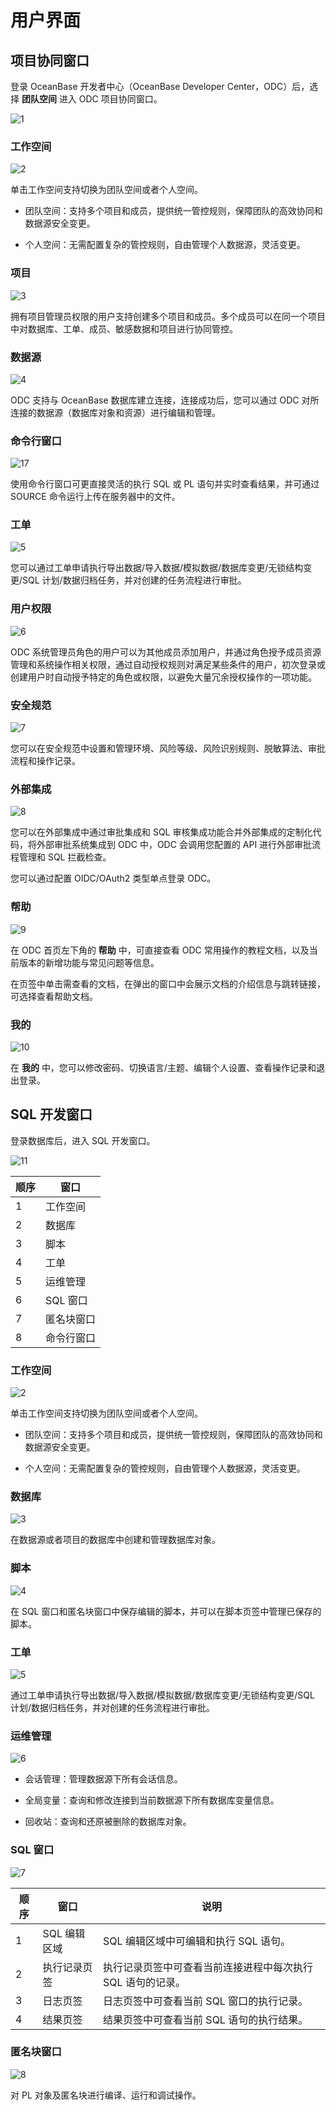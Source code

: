 # 用户界面

## 项目协同窗口

登录 OceanBase 开发者中心（OceanBase Developer Center，ODC）后，选择 **团队空间** 进入 ODC 项目协同窗口。

![1](https://obbusiness-private.oss-cn-shanghai.aliyuncs.com/doc/img/odc/420/odc%20console/project%20collaboration%20console/1.png)

### 工作空间

![2](https://obbusiness-private.oss-cn-shanghai.aliyuncs.com/doc/img/odc/420/odc%20console/project%20collaboration%20console/2.png)

单击工作空间支持切换为团队空间或者个人空间。

- 团队空间：支持多个项目和成员，提供统一管控规则，保障团队的高效协同和数据源安全变更。

- 个人空间：无需配置复杂的管控规则，自由管理个人数据源，灵活变更。


### 项目

![3](https://obbusiness-private.oss-cn-shanghai.aliyuncs.com/doc/img/odc/420/odc%20console/project%20collaboration%20console/3.png)

拥有项目管理员权限的用户支持创建多个项目和成员。多个成员可以在同一个项目中对数据库、工单、成员、敏感数据和项目进行协同管控。


### 数据源

![4](https://obbusiness-private.oss-cn-shanghai.aliyuncs.com/doc/img/odc/420/odc%20console/project%20collaboration%20console/4.png)

ODC 支持与 OceanBase 数据库建立连接，连接成功后，您可以通过 ODC 对所连接的数据源（数据库对象和资源）进行编辑和管理。

### 命令行窗口

![17](https://obbusiness-private.oss-cn-shanghai.aliyuncs.com/doc/img/odc/420/odc%20console/sql%20development%20console/9.png)

使用命令行窗口可更直接灵活的执行 SQL 或 PL 语句并实时查看结果，并可通过 SOURCE 命令运行上传在服务器中的文件。

### 工单

![5](https://obbusiness-private.oss-cn-shanghai.aliyuncs.com/doc/img/odc/420/odc%20console/project%20collaboration%20console/5.png)

您可以通过工单申请执行导出数据/导入数据/模拟数据/数据库变更/无锁结构变更/SQL 计划/数据归档任务，并对创建的任务流程进行审批。

### 用户权限

![6](https://obbusiness-private.oss-cn-shanghai.aliyuncs.com/doc/img/odc/420/odc%20console/project%20collaboration%20console/6.png)

ODC 系统管理员角色的用户可以为其他成员添加用户，并通过角色授予成员资源管理和系统操作相关权限，通过自动授权规则对满足某些条件的用户，初次登录或创建用户时自动授予特定的角色或权限，以避免大量冗余授权操作的一项功能。


### 安全规范

![7](https://obbusiness-private.oss-cn-shanghai.aliyuncs.com/doc/img/odc/420/odc%20console/project%20collaboration%20console/7.png)

您可以在安全规范中设置和管理环境、风险等级、风险识别规则、脱敏算法、审批流程和操作记录。

### 外部集成

![8](https://obbusiness-private.oss-cn-shanghai.aliyuncs.com/doc/img/odc/420/odc%20console/project%20collaboration%20console/8.png)

您可以在外部集成中通过审批集成和 SQL 审核集成功能合并外部集成的定制化代码，将外部审批系统集成到 ODC 中，ODC 会调用您配置的 API 进行外部审批流程管理和 SQL 拦截检查。

您可以通过配置 OIDC/OAuth2 类型单点登录 ODC。


### 帮助

![9](https://obbusiness-private.oss-cn-shanghai.aliyuncs.com/doc/img/odc/420/odc%20console/project%20collaboration%20console/9.png)

在 ODC 首页左下角的 **帮助** 中，可直接查看 ODC 常用操作的教程文档，以及当前版本的新增功能与常见问题等信息。

在页签中单击需查看的文档，在弹出的窗口中会展示文档的介绍信息与跳转链接，可选择查看帮助文档。

### 我的

![10](https://obbusiness-private.oss-cn-shanghai.aliyuncs.com/doc/img/odc/420/odc%20console/project%20collaboration%20console/10.png)

在 **我的** 中，您可以修改密码、切换语言/主题、编辑个人设置、查看操作记录和退出登录。


## SQL 开发窗口

登录数据库后，进入 SQL 开发窗口。

![11](https://obbusiness-private.oss-cn-shanghai.aliyuncs.com/doc/img/odc/420/200.overview/600.odc-console/11.png)

| 顺序 | 窗口 | 
| ------ | ------ | 
| 1 | 工作空间 |
| 2 | 数据库 |
| 3 | 脚本 |
| 4 | 工单 |
| 5 | 运维管理|
| 6 | SQL 窗口​|
| 7 | 匿名块窗口​|
| 8 | 命令行窗口​|

### 工作空间

![2](https://obbusiness-private.oss-cn-shanghai.aliyuncs.com/doc/img/odc/420/odc%20console/sql%20development%20console/2.png)

单击工作空间支持切换为团队空间或者个人空间。

- 团队空间：支持多个项目和成员，提供统一管控规则，保障团队的高效协同和数据源安全变更。

- 个人空间：无需配置复杂的管控规则，自由管理个人数据源，灵活变更。

### 数据库

![3](https://obbusiness-private.oss-cn-shanghai.aliyuncs.com/doc/img/odc/420/odc%20console/sql%20development%20console/3.png)

在数据源或者项目的数据库中创建和管理数据库对象。

### 脚本

![4](https://obbusiness-private.oss-cn-shanghai.aliyuncs.com/doc/img/odc/420/odc%20console/sql%20development%20console/4.png)

在 SQL 窗口和匿名块窗口中保存编辑的脚本，并可以在脚本页签中管理已保存的脚本。

### 工单

![5](https://obbusiness-private.oss-cn-shanghai.aliyuncs.com/doc/img/odc/420/odc%20console/sql%20development%20console/5.png)

通过工单申请执行导出数据/导入数据/模拟数据/数据库变更/无锁结构变更/SQL 计划/数据归档任务，并对创建的任务流程进行审批。

### 运维管理

![6](https://obbusiness-private.oss-cn-shanghai.aliyuncs.com/doc/img/odc/420/odc%20console/sql%20development%20console/6.png)

- 会话管理：管理数据源下所有会话信息。

- 全局变量：查询和修改连接到当前数据源下所有数据库变量信息。

- 回收站：查询和还原被删除的数据库对象。

### SQL 窗口

![7](https://obbusiness-private.oss-cn-shanghai.aliyuncs.com/doc/img/odc/420/odc%20console/sql%20development%20console/7.png)

| 顺序 | 窗口 |说明 | 
| ------ | ------ |------ | 
| 1 | SQL 编辑区域 |SQL 编辑区域中可编辑和执行 SQL 语句。|
| 2 | 执行记录页签 |执行记录页签中可查看当前连接进程中每次执行 SQL 语句的记录。|
| 3 | 日志页签 |日志页签中可查看当前 SQL 窗口的执行记录。|
| 4 | 结果页签 |结果页签中可查看当前 SQL 语句的执行结果。|

### 匿名块窗口

![8](https://obbusiness-private.oss-cn-shanghai.aliyuncs.com/doc/img/odc/420/200.overview/600.odc-console/19.png)

对 PL 对象及匿名块进行编译、运行和调试操作。